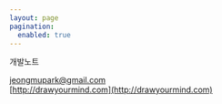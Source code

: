 ```yaml
---
layout: page
pagination:
  enabled: true
---
```


개발노트

jeongmupark@gmail.com  
 [http://drawyourmind.com](http://drawyourmind.com)
